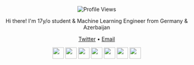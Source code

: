 

<p align="center">
  <img src="https://moe-counter.glitch.me/get/@:luc1k1?theme=rule34" alt="Profile Views"/>
</p>
<p align="center">
  Hi there! I'm  17y/o student & Machine Learning Engineer from Germany & Azerbaijan
</p>

<p align="center">
  <a href="https://twitter.com/leroy_ceo">Twitter</a> • <a href="mailto:leroyceo@yahoo.com">Email</a>
</p>

<p align="center">
  <img src="https://cdn.jsdelivr.net/gh/devicons/devicon/icons/python/python-original.svg" width="30" height="30"/>
  <img src="https://cdn.jsdelivr.net/gh/devicons/devicon/icons/cplusplus/cplusplus-original.svg" width="30" height="30"/>
  <img src="https://cdn.jsdelivr.net/gh/devicons/devicon/icons/numpy/numpy-original.svg" width="30" height="30"/>
  <img src="https://cdn.jsdelivr.net/gh/devicons/devicon/icons/git/git-original.svg" width="30" height="30"/>
  <img src="https://cdn.jsdelivr.net/gh/devicons/devicon/icons/linux/linux-original.svg" width="30" height="30"/>
  <img src="https://cdn.jsdelivr.net/gh/devicons/devicon/icons/tensorflow/tensorflow-original.svg" width="30" height="30"/>
  <img src="https://cdn.jsdelivr.net/gh/devicons/devicon/icons/pytorch/pytorch-original.svg" width="30" height="30"/>
</p>
